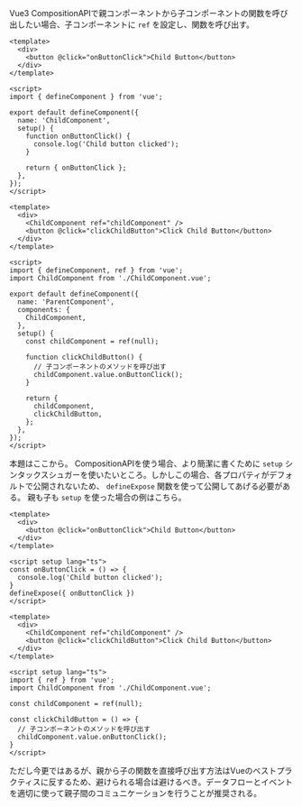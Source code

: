 <!--
title:   Vue3 CompositionAPIで子コンポーネントの関数を呼び出す
tags:    Composition-API,Vue.js,Vue3
id:      f554f9371fba74ae5060
private: false
-->
Vue3 CompositionAPIで親コンポーネントから子コンポーネントの関数を呼び出したい場合、子コンポーネントに `ref` を設定し、関数を呼び出す。

```Vue:ChildComponent.vue
<template>
  <div>
    <button @click="onButtonClick">Child Button</button>
  </div>
</template>

<script>
import { defineComponent } from 'vue';

export default defineComponent({
  name: 'ChildComponent',
  setup() {
    function onButtonClick() {
      console.log('Child button clicked');
    }

    return { onButtonClick };
  },
});
</script>
```
```Vue:ParentComponent.vue
<template>
  <div>
    <ChildComponent ref="childComponent" />
    <button @click="clickChildButton">Click Child Button</button>
  </div>
</template>

<script>
import { defineComponent, ref } from 'vue';
import ChildComponent from './ChildComponent.vue';

export default defineComponent({
  name: 'ParentComponent',
  components: {
    ChildComponent,
  },
  setup() {
    const childComponent = ref(null);

    function clickChildButton() {
      // 子コンポーネントのメソッドを呼び出す
      childComponent.value.onButtonClick();
    }

    return {
      childComponent,
      clickChildButton,
    };
  },
});
</script>
```

本題はここから。
CompositionAPIを使う場合、より簡潔に書くために `setup` シンタックスシュガーを使いたいところ。しかしこの場合、各プロパティがデフォルトで公開されないため、 `defineExpose` 関数を使って公開してあげる必要がある。
親も子も `setup` を使った場合の例はこちら。

```Vue:ChildComponent.vue
<template>
  <div>
    <button @click="onButtonClick">Child Button</button>
  </div>
</template>

<script setup lang="ts">
const onButtonClick = () => {
  console.log('Child button clicked');
}
defineExpose({ onButtonClick })
</script>
```

```Vue:ParentComponent.vue
<template>
  <div>
    <ChildComponent ref="childComponent" />
    <button @click="clickChildButton">Click Child Button</button>
  </div>
</template>

<script setup lang="ts">
import { ref } from 'vue';
import ChildComponent from './ChildComponent.vue';

const childComponent = ref(null);

const clickChildButton = () => {
  // 子コンポーネントのメソッドを呼び出す
  childComponent.value.onButtonClick();
}
</script>
```

ただし今更ではあるが、親から子の関数を直接呼び出す方法はVueのベストプラクティスに反するため、避けられる場合は避けるべき。データフローとイベントを適切に使って親子間のコミュニケーションを行うことが推奨される。